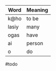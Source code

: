 
| Word  | Meaning |
| ----- | ------- |
| k@ho  | to be   |
| lasiy | many    |
| ogas  | have    |
| ai    | person  |
| o     | do      |
#todo